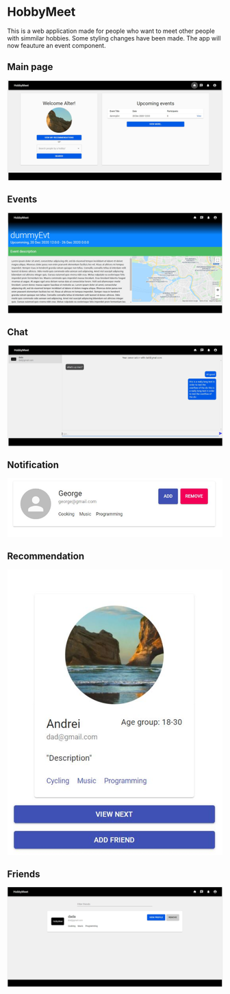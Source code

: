# HobbyMeet

This is a web application made for people who want to meet other people with simmilar hobbies.
Some styling changes have been made. The app will now feauture an event component.

<h2>Main page</h2>

![main page](/Images/dashboard.JPG)

<h2>Events</h2>

![event](/Images/eventPage.JPG)

<h2>Chat</h2>

![chat](/Images/chat.JPG)

<h2>Notification</h2>

![notification](/Images/notification.JPG)

<h2>Recommendation</h2>

![recommendation](/Images/recommendation.JPG)

<h2>Friends</h2>

![friends](/Images/friends.JPG)




